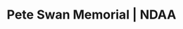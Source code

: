 ---
layout: match
title: Pete Swan Memorial | NDAA
keywords: NDAA, norwich & district anglers, norwich and district angling, norwich & district, matches, fishing match, match list, match calendar, match listing, Pete Swan Memorial
sections:
  - title: Match Information
    hash: match-info
    css-class: match-info
    paragraphs:
      - hdr:
        img:
        sentences:
          - txt: Please email **[bookings@ndaa.org.uk](mailto:bookings@ndaa.org.uk)** to book or for further information.
          - txt: Please bring boots/waders and platform as some pegs in the ronds will be underwater.
          - txt: Please note that the entry fee includes a £10 donation to the [East Anglian Air Ambulance](https://www.eaaa.org.uk/)
---